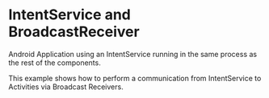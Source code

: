 IntentService and BroadcastReceiver
===================================

Android Application using an IntentService running in the same process as the rest of the components.

This example shows how to perform a communication from IntentService to Activities via Broadcast Receivers.